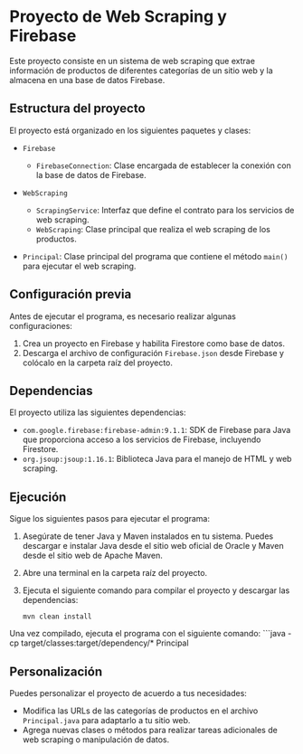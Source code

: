 # Proyecto de Web Scraping y Firebase

Este proyecto consiste en un sistema de web scraping que extrae información de productos de diferentes categorías de un sitio web y la almacena en una base de datos Firebase.

## Estructura del proyecto

El proyecto está organizado en los siguientes paquetes y clases:

- `Firebase`
  - `FirebaseConnection`: Clase encargada de establecer la conexión con la base de datos de Firebase.

- `WebScraping`
  - `ScrapingService`: Interfaz que define el contrato para los servicios de web scraping.
  - `WebScraping`: Clase principal que realiza el web scraping de los productos.

- `Principal`: Clase principal del programa que contiene el método `main()` para ejecutar el web scraping.

## Configuración previa

Antes de ejecutar el programa, es necesario realizar algunas configuraciones:

1. Crea un proyecto en Firebase y habilita Firestore como base de datos.
2. Descarga el archivo de configuración `Firebase.json` desde Firebase y colócalo en la carpeta raíz del proyecto.

## Dependencias

El proyecto utiliza las siguientes dependencias:

- `com.google.firebase:firebase-admin:9.1.1`: SDK de Firebase para Java que proporciona acceso a los servicios de Firebase, incluyendo Firestore.
- `org.jsoup:jsoup:1.16.1`: Biblioteca Java para el manejo de HTML y web scraping.

## Ejecución

Sigue los siguientes pasos para ejecutar el programa:

1. Asegúrate de tener Java y Maven instalados en tu sistema. Puedes descargar e instalar Java desde el sitio web oficial de Oracle y Maven desde el sitio web de Apache Maven.

2. Abre una terminal en la carpeta raíz del proyecto.

3. Ejecuta el siguiente comando para compilar el proyecto y descargar las dependencias:

   ```shell
   mvn clean install
Una vez compilado, ejecuta el programa con el siguiente comando: ```java -cp target/classes:target/dependency/* Principal

## Personalización

Puedes personalizar el proyecto de acuerdo a tus necesidades:

- Modifica las URLs de las categorías de productos en el archivo `Principal.java` para adaptarlo a tu sitio web.
- Agrega nuevas clases o métodos para realizar tareas adicionales de web scraping o manipulación de datos.
